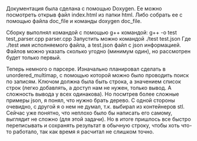 Документация была сделана с помощью Doxygen. Ее можно посмотреть открыв файл index.html из папки html. Либо собрать ее с помощью файла doc_file и команды doxygen doc_file.

Сборку выполнял командой с помощью g++ командой: g++ -o test test_parser.cpp parser.cpp
Запустить можно командой ./test test.json
Где ./test имя исполняемого файла, а test.json файл с json информацией. Файлов можно указать сколько угодно (минимум один), но рассмотрен будет только первый.

Теперь немного о парсере. 
Изначально планировал сделать в unordered_multimap, с помощью которой можно было проводить поиск по записям. Ключом должна была быть строка, а значением список строк (легко добавлять, а доступ нам не нужен, только вывод. А сложность вывода у всех одинакова). Но посмтрев более сложные примеры json, я понял, что нужно брать дерево. С одной стороны очевидно, с другой я о нем не думал, т.к. выбирал из контейнеров stl. Сейчас уже понятно, что неплохо было бы написать его самому, выглядит не сложно (для этой задачи). Но в итоге пришлось все быстро переписывать и сохранять результат в обычную строку, чтобы хоть что-то работало, так как время я расчитал не слишком точно.

